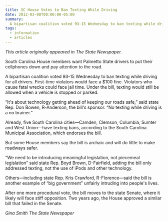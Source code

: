 ```yaml
---
title: SC House Votes to Ban Texting While Driving
date: 2012-03-08T00:00:00-05:00
summary:
  A bipartisan coalition voted 93-15 Wednesday to ban texting while driving for all drivers. First-time violators would face a $100 fine. Violators who cause fatal wrecks could face jail time. Under the bill, texting would still be allowed when a vehicle is stopped or parked.
tags:
  - information
  - articles
---
```

*This article originally appeared in The State Newspaper.*

South Carolina House members want Palmetto State drivers to put their cellphones down and pay attention to the road.

A bipartisan coalition voted 93-15 Wednesday to ban texting while driving for all drivers. First-time violators would face a $100 fine. Violators who cause fatal wrecks could face jail time. Under the bill, texting would still be allowed when a vehicle is stopped or parked.

&ldquo;It's about technology getting ahead of keeping our roads safe,&rdquo; said state Rep. Don Bowen, R-Anderson, the bill's sponsor. &ldquo;No texting while driving is a no brainer.&rdquo;

Already, five South Carolina cities&mdash;Camden, Clemson, Columbia, Sumter and West Union&mdash;have texting bans, according to the South Carolina Municipal Association, which endorses the bill.

But some House members say the bill is archaic and will do little to make roadways safer.

&ldquo;We need to be introducing meaningful legislation, not piecemeal legislation&rdquo; said state Rep. Boyd Brown, D-Fairfield, adding the bill only addressed texting, not the use of iPods and other technology.

Others&mdash;including state Rep. Kris Crawford, R-Florence&mdash;said the bill is another example of &ldquo;big government&rdquo; unfairly intruding into people's lives.

After one more procedural vote, the bill moves to the state Senate, where it likely will face stiff opposition. Two years ago, the House approved a similar bill that failed in the Senate.

*Gina Smith*
*The State Newspaper*